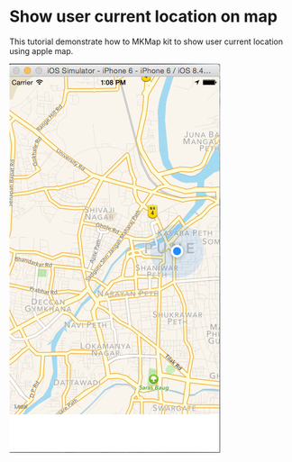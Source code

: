 # Show user current location on map
This tutorial demonstrate how to MKMap kit to show user current location using apple map.

![Alt text](/Screenshots/user_location.png?raw=true "User location")
